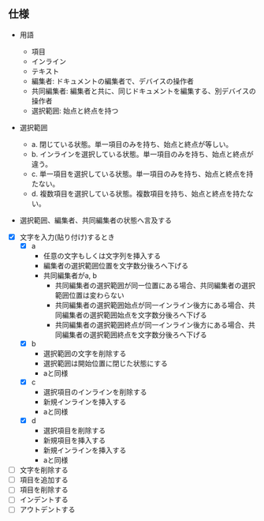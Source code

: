 ## 仕様

- 用語
  - 項目
  - インライン
  - テキスト
  - 編集者: ドキュメントの編集者で、デバイスの操作者
  - 共同編集者: 編集者と共に、同じドキュメントを編集する、別デバイスの操作者
  - 選択範囲: 始点と終点を持つ

- 選択範囲
  - a. 閉じている状態。単一項目のみを持ち、始点と終点が等しい。
  - b. インラインを選択している状態。単一項目のみを持ち、始点と終点が違う。
  - c. 単一項目を選択している状態。単一項目のみを持ち、始点と終点を持たない。
  - d. 複数項目を選択している状態。複数項目を持ち、始点と終点を持たない。

- 選択範囲、編集者、共同編集者の状態へ言及する

- [x] 文字を入力(貼り付け)するとき
  - [x] a
    - 任意の文字もしくは文字列を挿入する
    - 編集者の選択範囲位置を文字数分後ろへ下げる
    - 共同編集者がa, b
      - 共同編集者の選択範囲が同一位置にある場合、共同編集者の選択範囲位置は変わらない
      - 共同編集者の選択範囲始点が同一インライン後方にある場合、共同編集者の選択範囲始点を文字数分後ろへ下げる
      - 共同編集者の選択範囲終点が同一インライン後方にある場合、共同編集者の選択範囲終点を文字数分後ろへ下げる
  - [x] b
    - 選択範囲の文字を削除する
    - 選択範囲は開始位置に閉じた状態にする
    - aと同様
  - [x] c
    - 選択項目のインラインを削除する
    - 新規インラインを挿入する
    - aと同様
  - [x] d
    - 選択項目を削除する
    - 新規項目を挿入する
    - 新規インラインを挿入する
    - aと同様
- [ ] 文字を削除する
- [ ] 項目を追加する
- [ ] 項目を削除する
- [ ] インデントする
- [ ] アウトデントする
